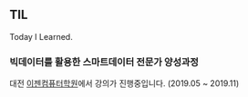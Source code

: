 ## TIL

Today I Learned.

### 빅데이터를 활용한 스마트데이터 전문가 양성과정

대전 [이젠컴퓨터학원](http://dj.ezeac.co.kr/)에서 강의가 진행중입니다.
(2019.05 ~ 2019.11)

